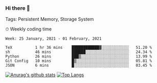### Hi there 👋

Tags: Persistent Memory, Storage System

<!--

[![Anurag's github stats](https://github-readme-stats.vercel.app/api?username=wwyf)](https://github.com/anuraghazra/github-readme-stats)

[![Anurag's github stats](https://github-readme-stats.vercel.app/api?username=wwyf&count_private=true)](https://github.com/anuraghazra/github-readme-stats)


[![Top Langs](https://github-readme-stats.vercel.app/api/top-langs/?username=wwyf&count_private=true&&hide=jupyter%20notebook,html)](https://github.com/anuraghazra/github-readme-stats)



-->


⏱ Weekly coding time

<!--START_SECTION:waka-->
```text
Week: 25 January, 2021 - 01 February, 2021

TeX          1 hr 36 mins    ████████████▓░░░░░░░░░░░░   51.20 % 
sh           46 mins         ██████░░░░░░░░░░░░░░░░░░░   24.34 % 
Python       26 mins         ███▒░░░░░░░░░░░░░░░░░░░░░   13.99 % 
Git Config   10 mins         █▒░░░░░░░░░░░░░░░░░░░░░░░   05.81 % 
JSON         6 mins          █░░░░░░░░░░░░░░░░░░░░░░░░   03.45 % 
```
<!--END_SECTION:waka-->



[![Anurag's github stats](https://github-readme-stats.vercel.app/api?username=wwyf&count_private=true&show_icons=true&hide_border=true)](https://github.com/anuraghazra/github-readme-stats) [![Top Langs](https://github-readme-stats.vercel.app/api/top-langs/?username=wwyf&count_private=true&hide=jupyter%20notebook,html,OpenEdge%20ABL&langs_count=10&layout=compact&hide_border=true)](https://github.com/anuraghazra/github-readme-stats)

<!--

[![willianrod's wakatime stats](https://github-readme-stats.vercel.app/api/wakatime?username=wwyf)](https://github.com/anuraghazra/github-readme-stats)


-->
